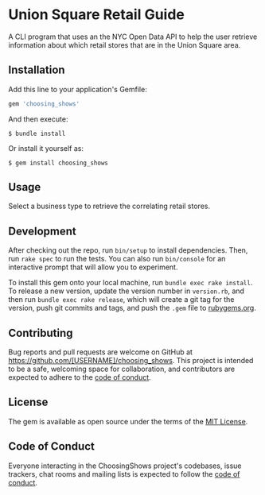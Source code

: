 # Union Square Retail Guide

A CLI program that uses an the NYC Open Data API to help the user retrieve information about which retail stores that are in the Union Square area.

## Installation

Add this line to your application's Gemfile:

```ruby
gem 'choosing_shows'
```

And then execute:

    $ bundle install

Or install it yourself as:

    $ gem install choosing_shows

## Usage

Select a business type to retrieve the correlating retail stores. 

## Development

After checking out the repo, run `bin/setup` to install dependencies. Then, run `rake spec` to run the tests. You can also run `bin/console` for an interactive prompt that will allow you to experiment.

To install this gem onto your local machine, run `bundle exec rake install`. To release a new version, update the version number in `version.rb`, and then run `bundle exec rake release`, which will create a git tag for the version, push git commits and tags, and push the `.gem` file to [rubygems.org](https://rubygems.org).

## Contributing

Bug reports and pull requests are welcome on GitHub at https://github.com/[USERNAME]/choosing_shows. This project is intended to be a safe, welcoming space for collaboration, and contributors are expected to adhere to the [code of conduct](https://github.com/[USERNAME]/choosing_shows/blob/master/CODE_OF_CONDUCT.md).


## License

The gem is available as open source under the terms of the [MIT License](https://opensource.org/licenses/MIT).

## Code of Conduct

Everyone interacting in the ChoosingShows project's codebases, issue trackers, chat rooms and mailing lists is expected to follow the [code of conduct](https://github.com/[USERNAME]/choosing_shows/blob/master/CODE_OF_CONDUCT.md).
